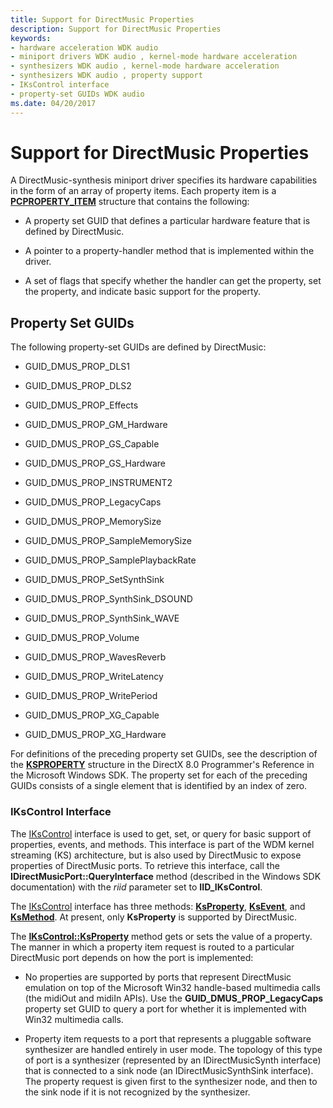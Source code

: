 ```yaml
---
title: Support for DirectMusic Properties
description: Support for DirectMusic Properties
keywords:
- hardware acceleration WDK audio
- miniport drivers WDK audio , kernel-mode hardware acceleration
- synthesizers WDK audio , kernel-mode hardware acceleration
- synthesizers WDK audio , property support
- IKsControl interface
- property-set GUIDs WDK audio
ms.date: 04/20/2017
---
```


# Support for DirectMusic Properties

A DirectMusic-synthesis miniport driver specifies its hardware capabilities in the form of an array of property items. Each property item is a [**PCPROPERTY\_ITEM**](/windows-hardware/drivers/ddi/portcls/ns-portcls-pcproperty_item) structure that contains the following:

- A property set GUID that defines a particular hardware feature that is defined by DirectMusic.

- A pointer to a property-handler method that is implemented within the driver.

- A set of flags that specify whether the handler can get the property, set the property, and indicate basic support for the property.

## Property Set GUIDs

The following property-set GUIDs are defined by DirectMusic:

- GUID\_DMUS\_PROP\_DLS1

- GUID\_DMUS\_PROP\_DLS2

- GUID\_DMUS\_PROP\_Effects

- GUID\_DMUS\_PROP\_GM\_Hardware

- GUID\_DMUS\_PROP\_GS\_Capable

- GUID\_DMUS\_PROP\_GS\_Hardware

- GUID\_DMUS\_PROP\_INSTRUMENT2

- GUID\_DMUS\_PROP\_LegacyCaps

- GUID\_DMUS\_PROP\_MemorySize

- GUID\_DMUS\_PROP\_SampleMemorySize

- GUID\_DMUS\_PROP\_SamplePlaybackRate

- GUID\_DMUS\_PROP\_SetSynthSink

- GUID\_DMUS\_PROP\_SynthSink\_DSOUND

- GUID\_DMUS\_PROP\_SynthSink\_WAVE

- GUID\_DMUS\_PROP\_Volume

- GUID\_DMUS\_PROP\_WavesReverb

- GUID\_DMUS\_PROP\_WriteLatency

- GUID\_DMUS\_PROP\_WritePeriod

- GUID\_DMUS\_PROP\_XG\_Capable

- GUID\_DMUS\_PROP\_XG\_Hardware

For definitions of the preceding property set GUIDs, see the description of the [**KSPROPERTY**](../stream/ksproperty-structure.md) structure in the DirectX 8.0 Programmer's Reference in the Microsoft Windows SDK. The property set for each of the preceding GUIDs consists of a single element that is identified by an index of zero.

### IKsControl Interface

The [IKsControl](/windows-hardware/drivers/ddi/ksproxy/nn-ksproxy-ikscontrol) interface is used to get, set, or query for basic support of properties, events, and methods. This interface is part of the WDM kernel streaming (KS) architecture, but is also used by DirectMusic to expose properties of DirectMusic ports. To retrieve this interface, call the **IDirectMusicPort::QueryInterface** method (described in the Windows SDK documentation) with the *riid* parameter set to **IID\_IKsControl**.

The [IKsControl](/windows-hardware/drivers/ddi/ksproxy/nn-ksproxy-ikscontrol) interface has three methods: [**KsProperty**](/windows-hardware/drivers/ddi/ksproxy/nf-ksproxy-ikscontrol-ksproperty), [**KsEvent**](/windows-hardware/drivers/ddi/ksproxy/nf-ksproxy-ikscontrol-ksevent), and [**KsMethod**](/windows-hardware/drivers/ddi/ksproxy/nf-ksproxy-ikscontrol-ksmethod). At present, only **KsProperty** is supported by DirectMusic.

The [**IKsControl::KsProperty**](/windows-hardware/drivers/ddi/ks/nf-ks-ikscontrol-ksproperty) method gets or sets the value of a property. The manner in which a property item request is routed to a particular DirectMusic port depends on how the port is implemented:

- No properties are supported by ports that represent DirectMusic emulation on top of the Microsoft Win32 handle-based multimedia calls (the midiOut and midiIn APIs). Use the **GUID\_DMUS\_PROP\_LegacyCaps** property set GUID to query a port for whether it is implemented with Win32 multimedia calls.

- Property item requests to a port that represents a pluggable software synthesizer are handled entirely in user mode. The topology of this type of port is a synthesizer (represented by an IDirectMusicSynth interface) that is connected to a sink node (an IDirectMusicSynthSink interface). The property request is given first to the synthesizer node, and then to the sink node if it is not recognized by the synthesizer.
